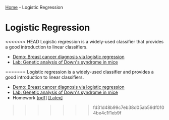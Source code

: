 [Home](../sequence.md) - Logistic Regression 

# Logistic Regression

<<<<<<< HEAD
Logistic regression is a widely-used classifier that provides a good
introduction to linear classifiers.  
* [Demo:  Breast cancer diagnosis via logistic regression](./breast_cancer.ipynb)
* [Lab: Genetic analysis of Down's syndrome in mice](./lab_gene_partial.ipynb) 

=======
Logistic regression is a widely-used classifier and provides a good
introduction to linear classifiers.  
* [Demo:  Breast cancer diagnosis via logistic regression](./breast_cancer.ipynb)
* [Lab: Genetic analysis of Down's syndrome in mice](./lab_gene_partial.ipynb)
* Homework [[pdf]](./hw/HW4_Logistic.pdf) [[Latex]](./hw/HW4_Logistic.tex) 
>>>>>>> fd31d48b99c7eb38d05ab59df0104be4c1f1eb9f

